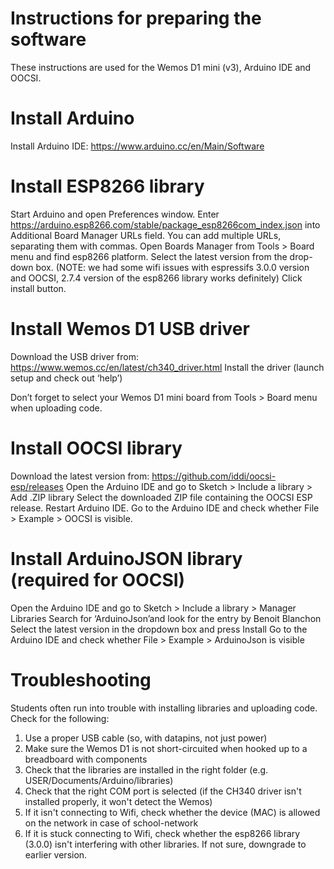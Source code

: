 # Instructions for preparing the software 

These instructions are used for the Wemos D1 mini (v3), Arduino IDE and OOCSI.

# Install Arduino

Install Arduino IDE: https://www.arduino.cc/en/Main/Software

# Install ESP8266 library

Start Arduino and open Preferences window.
Enter https://arduino.esp8266.com/stable/package_esp8266com_index.json into Additional Board Manager URLs field. 
You can add multiple URLs, separating them with commas.
Open Boards Manager from Tools > Board menu and find esp8266 platform.
Select the latest version from the drop-down box. (NOTE: we had some wifi issues with espressifs 3.0.0 version and OOCSI, 2.7.4 version of the esp8266 library works definitely)
Click install button.

# Install Wemos D1 USB driver

Download the USB driver from: https://www.wemos.cc/en/latest/ch340_driver.html 
Install the driver (launch setup and check out ‘help’)

Don’t forget to select your Wemos D1 mini board from Tools > Board menu when uploading code.

# Install OOCSI library

Download the latest version from: https://github.com/iddi/oocsi-esp/releases
Open the Arduino IDE and go to Sketch > Include a library > Add .ZIP library
Select the downloaded ZIP file containing the OOCSI ESP release.
Restart Arduino IDE.
Go to the Arduino IDE and check whether File > Example > OOCSI is visible.

# Install ArduinoJSON library (required for OOCSI)
Open the Arduino IDE and go to Sketch > Include a library > Manager Libraries
Search for ‘ArduinoJson’and look for the entry by Benoit Blanchon
Select the latest version in the dropdown box and press Install
Go to the Arduino IDE and check whether File > Example > ArduinoJson is visible

# Troubleshooting

Students often run into trouble with installing libraries and uploading code. Check for the following:

1. Use a proper USB cable (so, with datapins, not just power)
2. Make sure the Wemos D1 is not short-circuited when hooked up to a breadboard with components
3. Check that the libraries are installed in the right folder (e.g. USER/Documents/Arduino/libraries)
4. Check that the right COM port is selected (if the CH340 driver isn't installed properly, it won't detect the Wemos)
5. If it isn't connecting to Wifi, check whether the device (MAC) is allowed on the network in case of school-network
6. If it is stuck connecting to Wifi, check whether the esp8266 library (3.0.0) isn't interfering with other libraries. If not sure, downgrade to earlier version.



